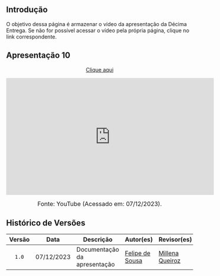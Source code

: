 ## Introdução

O objetivo dessa página é armazenar o vídeo da apresentação da Décima Entrega. Se não for possível acessar o vídeo pela própria página, clique no link correspondente.

## Apresentação 10

<p style="text-align: center"><a href="https://youtu.be/xDyM8EehSPw" target="blanket">Clique aqui</a></p>

<p style="text-align: center"><iframe width="560" height="315" src="https://www.youtube.com/embed/xDyM8EehSPw?si=jkW1rab_E8rxaRw2" title="YouTube video player" frameborder="0" allow="accelerometer; autoplay; clipboard-write; encrypted-media; gyroscope; picture-in-picture; web-share" allowfullscreen></iframe></p>

<font size="3"><p style="text-align: center">Fonte: YouTube (Acessado em: 07/12/2023).</p></font>


## Histórico de Versões

| Versão | Data       | Descrição                    | Autor(es)                                     | Revisor(es) |
| :------: | :----------: | ---------------------------- | --------------------------------------------- | ----------- |
| `1.0`    | 07/12/2023 | Documentação da apresentação | [Felipe de Sousa](https://github.com/fsousac) | [Millena Queiroz](https://github.com/millenaqueiroz)
